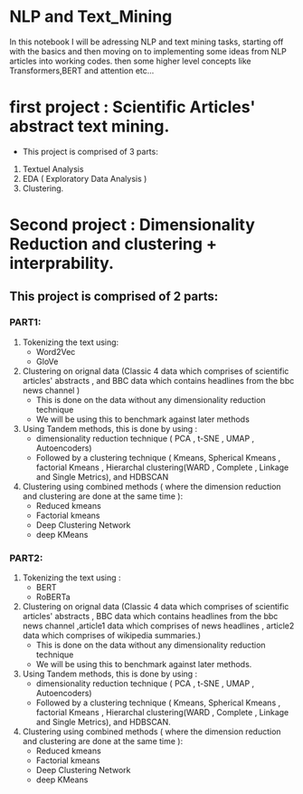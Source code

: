 # NLP and Text_Mining


In this notebook I will be adressing NLP and text mining tasks, starting off with the basics and then moving on to implementing some ideas from NLP articles into working codes. then some higher level concepts like Transformers,BERT and attention etc...
 
 
 
# first project : Scientific Articles' abstract text mining.

- This project is comprised of 3 parts:
1. Textuel Analysis 
2. EDA ( Exploratory Data Analysis )
3. Clustering.


# Second project : Dimensionality Reduction and clustering + interprability.

## This project is comprised of 2 parts:
### PART1:
1. Tokenizing the text using:
    * Word2Vec
    * GloVe 
2. Clustering on orignal data (Classic 4 data which comprises of scientific articles' abstracts , and BBC data which contains headlines from the bbc news channel )
    * This is done on the data without any dimensionality reduction technique
    * We will be using this to benchmark against later methods
3. Using Tandem methods, this is done by using :
    * dimensionality reduction technique ( PCA , t-SNE , UMAP , Autoencoders)
    * Followed by a clustering technique ( Kmeans, Spherical Kmeans , factorial Kmeans , Hierarchal clustering(WARD , Complete , Linkage and Single Metrics), and HDBSCAN 
5. Clustering using combined methods ( where the dimension reduction and clustering are done at the same time ):
    * Reduced kmeans
    * Factorial kmeans
    * Deep Clustering Network
    * deep KMeans
 
### PART2:
1. Tokenizing the text using :
    * BERT
    * RoBERTa 
2. Clustering on orignal data (Classic 4 data which comprises of scientific articles' abstracts ,  BBC data which contains headlines from the bbc news channel ,article1 data which comprises of news headlines , article2 data which comprises of wikipedia summaries.)
    * This is done on the data without any dimensionality reduction technique
    * We will be using this to benchmark against later methods.
3. Using Tandem methods, this is done by using :
    * dimensionality reduction technique ( PCA , t-SNE , UMAP , Autoencoders)
    * Followed by a clustering technique ( Kmeans, Spherical Kmeans , factorial Kmeans , Hierarchal clustering(WARD , Complete , Linkage and Single Metrics), and HDBSCAN.
5. Clustering using combined methods ( where the dimension reduction and clustering are done at the same time ):
    * Reduced kmeans
    * Factorial kmeans
    * Deep Clustering Network
    * deep KMeans
